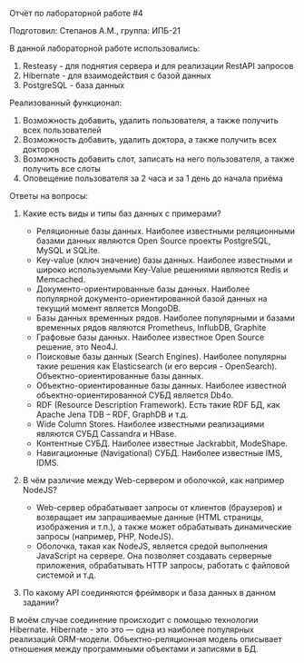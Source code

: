 Отчёт по лабораторной работе #4

Подготовил: Степанов А.М., группа: ИПБ-21

В данной лабораторной работе использовались:
    
1) Resteasy - для поднятия сервера и для реализации RestAPI запросов
2) Hibernate - для взаимодействия с базой данных
3) PostgreSQL - база данных

Реализованный функционал:
1) Возможность добавить, удалить пользователя, а также получить всех пользователей 
2) Возможность добавить, удалить доктора, а также получить всех докторов
3) Возможность добавить слот, записать на него пользователя, а также получить все слоты
4) Оповещение пользователя за 2 часа и за 1 день до начала приёма

Ответы на вопросы: 
1) Какие есть виды и типы баз данных с примерами?
   - Реляционные базы данных. Наиболее известными реляционными
   базами данных являются Open Source проекты PostgreSQL, MySQL и
   SQLite.
   - Key-value (ключ значение) базы данных. Наиболее известными и широко используемыми Key-Value решениями
   являются Redis и Memcached.
   - Документо-ориентированные базы данных. Наиболее популярной документо-ориентированной базой
   данных на текущий момент является MongoDB.
   - Базы данных временных рядов. Наиболее
   популярными и базами временных рядов являются Prometheus,
   InflubDB, Graphite
   - Графовые базы данных. Наиболее известное Open Source решение, это Neo4J.
   - Поисковые базы данных (Search Engines). Наиболее популярны такие решения
   как Elasticsearch (и его версия - OpenSearch).
   Объектно-ориентированные базы данных. 
   - Объектно-ориентированные базы данных. Наиболее известной объектно-ориентированной
   СУБД является Db4o.
   - RDF (Resource Description Framework). Есть такие RDF БД, как Apache Jena TDB –
   RDF, GraphDB и т.д.
   - Wide Column Stores. Наиболее известными реализациями являются СУБД
   Cassandra и HBase.
   - Контентные СУБД. Наиболее известные Jackrabbit, ModeShape.
   - Навигационные (Navigational) СУБД. Наиболее известные IMS, IDMS.


2) В чём различие между Web-сервером и оболочкой, как например NodeJS?
     - Web-сервер обрабатывает запросы от клиентов (браузеров) и
     возвращает им запрашиваемые данные (HTML страницы, изображения
     и т.п.), а также может обрабатывать динамические запросы (например,
     PHP, NodeJS).
     - Оболочка, такая как NodeJS, является средой выполнения JavaScript на
     сервере. Она позволяет создавать серверные приложения, обрабатывать
     HTTP запросы, работать с файловой системой и т.д.


3) По какому API соединяются фреймворк и база данных в данном
   задании?

В моём случае соединение происходит с помощью технологии Hibernate. Hibernate - это это — одна из наиболее популярных реализаций ORM-модели. Объектно-реляционная модель описывает отношения между программными объектами и записями в БД. 